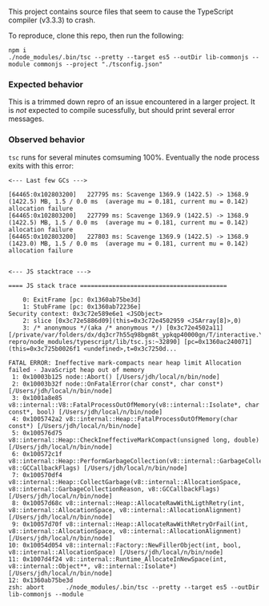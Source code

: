 This project contains source files that seem to cause the TypeScript
compiler (v3.3.3) to crash.

To reproduce, clone this repo, then run the following:

    npm i
    ./node_modules/.bin/tsc --pretty --target es5 --outDir lib-commonjs --module commonjs --project "./tsconfig.json"

### Expected behavior

This is a trimmed down repro of an issue encountered in a larger
project. It is *not* expected to compile sucessfully, but should print
several error messages.

### Observed behavior

`tsc` runs for several minutes comsuming 100%. Eventually the node
process exits with this error:

    <--- Last few GCs --->
    
    [64465:0x102803200]   227795 ms: Scavenge 1369.9 (1422.5) -> 1368.9 (1422.5) MB, 1.5 / 0.0 ms  (average mu = 0.181, current mu = 0.142) allocation failure
    [64465:0x102803200]   227799 ms: Scavenge 1369.9 (1422.5) -> 1368.9 (1422.5) MB, 1.5 / 0.0 ms  (average mu = 0.181, current mu = 0.142) allocation failure
    [64465:0x102803200]   227803 ms: Scavenge 1369.9 (1422.5) -> 1368.9 (1423.0) MB, 1.5 / 0.0 ms  (average mu = 0.181, current mu = 0.142) allocation failure
    
    
    <--- JS stacktrace --->
    
    ==== JS stack trace =========================================
    
        0: ExitFrame [pc: 0x1360ab75be3d]
        1: StubFrame [pc: 0x1360ab72236e]
    Security context: 0x3c72e589e6e1 <JSObject>
        2: slice [0x3c72e5886d09](this=0x3c72e4502959 <JSArray[8]>,0)
        3: /* anonymous */(aka /* anonymous */) [0x3c72e4502a11] [/private/var/folders/dx/dq3cr7h55q98bgm8t_ypkqp40000gn/T/interactive.Y0po3Zfl/tsc-repro/node_modules/typescript/lib/tsc.js:~32890] [pc=0x1360ac240071](this=0x3c725b0026f1 <undefined>,t=0x3c7250d...
    
    FATAL ERROR: Ineffective mark-compacts near heap limit Allocation failed - JavaScript heap out of memory
     1: 0x10003b125 node::Abort() [/Users/jdh/local/n/bin/node]
     2: 0x10003b32f node::OnFatalError(char const*, char const*) [/Users/jdh/local/n/bin/node]
     3: 0x1001a8e85 v8::internal::V8::FatalProcessOutOfMemory(v8::internal::Isolate*, char const*, bool) [/Users/jdh/local/n/bin/node]
     4: 0x1005742a2 v8::internal::Heap::FatalProcessOutOfMemory(char const*) [/Users/jdh/local/n/bin/node]
     5: 0x100576d75 v8::internal::Heap::CheckIneffectiveMarkCompact(unsigned long, double) [/Users/jdh/local/n/bin/node]
     6: 0x100572c1f v8::internal::Heap::PerformGarbageCollection(v8::internal::GarbageCollector, v8::GCCallbackFlags) [/Users/jdh/local/n/bin/node]
     7: 0x100570df4 v8::internal::Heap::CollectGarbage(v8::internal::AllocationSpace, v8::internal::GarbageCollectionReason, v8::GCCallbackFlags) [/Users/jdh/local/n/bin/node]
     8: 0x10057d68c v8::internal::Heap::AllocateRawWithLigthRetry(int, v8::internal::AllocationSpace, v8::internal::AllocationAlignment) [/Users/jdh/local/n/bin/node]
     9: 0x10057d70f v8::internal::Heap::AllocateRawWithRetryOrFail(int, v8::internal::AllocationSpace, v8::internal::AllocationAlignment) [/Users/jdh/local/n/bin/node]
    10: 0x10054d054 v8::internal::Factory::NewFillerObject(int, bool, v8::internal::AllocationSpace) [/Users/jdh/local/n/bin/node]
    11: 0x1007d4f24 v8::internal::Runtime_AllocateInNewSpace(int, v8::internal::Object**, v8::internal::Isolate*) [/Users/jdh/local/n/bin/node]
    12: 0x1360ab75be3d
    zsh: abort      ./node_modules/.bin/tsc --pretty --target es5 --outDir lib-commonjs --module
